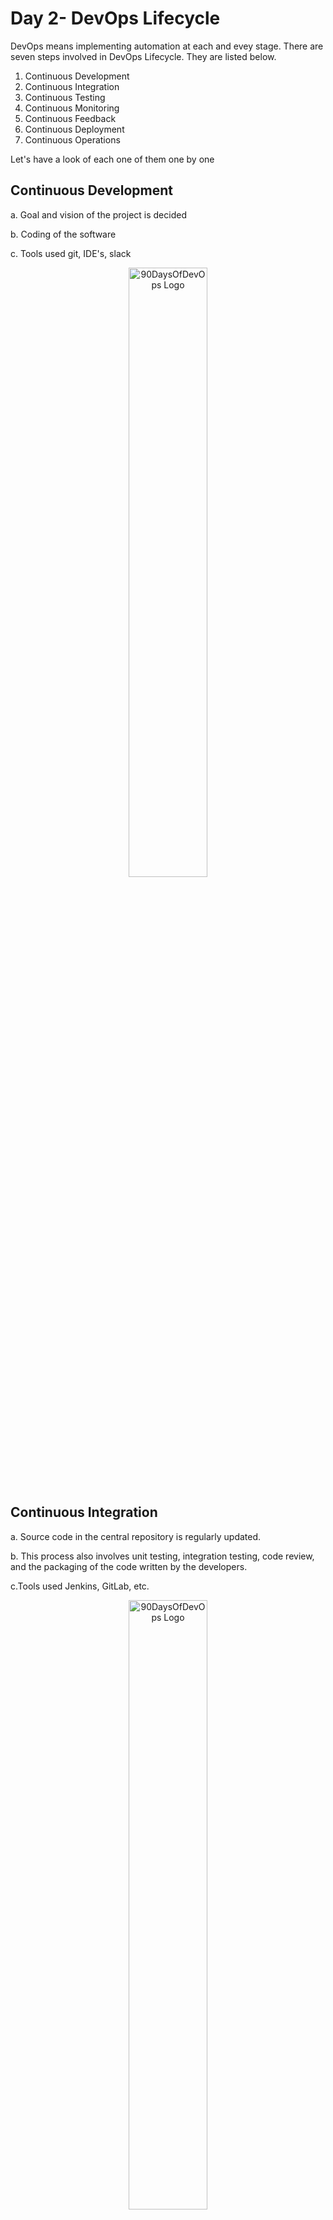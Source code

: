 # Day 2- DevOps Lifecycle

DevOps means implementing automation at each and evey stage. There are seven steps involved in DevOps Lifecycle. They are listed below.
1. Continuous Development
2. Continuous Integration
3. Continuous Testing
4. Continuous Monitoring
5. Continuous Feedback
6. Continuous Deployment
7. Continuous Operations

Let's have a look of each one of them one by one

## Continuous Development
a. Goal and vision of the project is decided

b. Coding of the software

c. Tools used git, IDE's, slack


<p align="center">
 <img src="https://github.com/dubeyshubham786/90daysofdevops/blob/main/images/Continuous-Development-Tools.jpg" alt="90DaysOfDevOps Logo" width="50%" height="50%" />
</p>

## Continuous Integration
a. Source code in the central repository is regularly updated.

b.  This process also involves unit testing, integration testing, code review, and the packaging of the code written by the developers.

c.Tools used Jenkins, GitLab, etc.

<p align="center">
 <img src="https://github.com/dubeyshubham786/90daysofdevops/blob/main/images/Continuous-Integration-Tools.jpg" alt="90DaysOfDevOps Logo" width="50%" height="50%" />
</p>

## Continuous Testing
a. Code written by developers is sent to testers where they use automated tools to test it for bugs.

b. Can schedule to run the tests automatically at a predefined time. The report generated in this phase is sent back to the developers where they make necessary updates to the code to remove the bugs.

c. Tools used Selenium, Junit(for testing Java code).

<p align="center">
 <img src="https://github.com/dubeyshubham786/90daysofdevops/blob/main/images/Continuous-Testing-Tools.jpg" alt="90DaysOfDevOps Logo" width="50%" height="50%" />
</p>

## Continuous Monitoring
a. It involves checking the performance and the reliability of the code.

b. Also check the infrastructure as the code move from development to deployment.

c. Tools used in this phase are Nagios, Sensu, etc

<p align="center">
 <img src="https://github.com/dubeyshubham786/90daysofdevops/blob/main/images/Continuous-Monitoring-Tools.jpg" alt="90DaysOfDevOps Logo" width="50%" height="50%" />
</p>

## Continuous Feedback
a. Feedbacks from the user is taken with the help of surveys, questionnaires, and focus groups.

b. Feedbacks are also taken with the help of social media platform such as Twitter, Facebook,etc.

c. Tools used is Pento

<p align="center">
 <img src="https://github.com/dubeyshubham786/90daysofdevops/blob/main/images/Continuous-Feedback-Tools.jpg" alt="90DaysOfDevOps Logo" width="50%" height="50%" />
</p>

## Continuous Deployment
a. Application is deployed on the production surver.

b. Tools used is AWS CodeDeploy, Octopus Deploy, Jenkins, etc.

<p align="center">
 <img src="https://github.com/dubeyshubham786/90daysofdevops/blob/main/images/Continuous-Deployment-Tools.jpg" alt="90DaysOfDevOps Logo" width="50%" height="50%" />
</p>

## Continuous Operations
a. The goal of this phase is to increase the uptime or the time the users can use the application. 

b. Tools used is Kubernetes, Docker.

<p align="center">
 <img src="https://github.com/dubeyshubham786/90daysofdevops/blob/main/images/Continuous-Operations-Tools.jpg" alt="90DaysOfDevOps Logo" width="50%" height="50%" />
</p>

